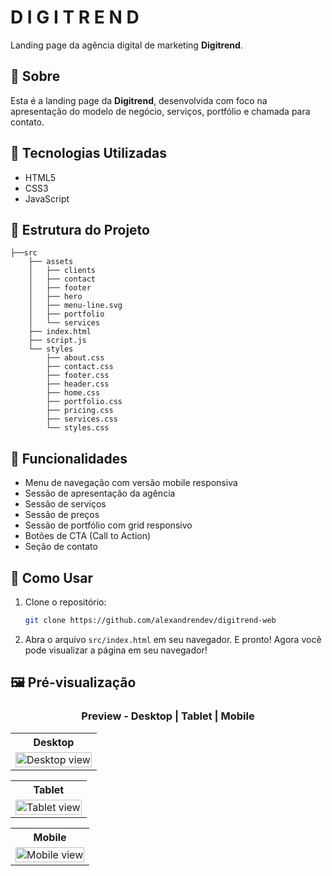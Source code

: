 
# D I G I T R E N D


Landing page da agência digital de marketing **Digitrend**.

## 📄 Sobre

Esta é a landing page da **Digitrend**, desenvolvida com foco na apresentação do modelo de negócio, serviços, portfólio e chamada para contato.

## 🚀 Tecnologias Utilizadas

- HTML5
- CSS3 
- JavaScript

## 📁 Estrutura do Projeto

```
├──src
    ├── assets
    │   ├── clients
    │   ├── contact
    │   ├── footer
    │   ├── hero
    │   ├── menu-line.svg
    │   ├── portfolio
    │   └── services
    ├── index.html
    ├── script.js
    └── styles
        ├── about.css
        ├── contact.css
        ├── footer.css
        ├── header.css
        ├── home.css
        ├── portfolio.css
        ├── pricing.css
        ├── services.css
        └── styles.css
```



## 🎯 Funcionalidades

- Menu de navegação com versão mobile responsiva  
- Sessão de apresentação da agência  
- Sessão de serviços  
- Sessão de preços  
- Sessão de portfólio com grid responsivo  
- Botões de CTA (Call to Action)  
- Seção de contato  

## 📌 Como Usar

1. Clone o repositório:
   ```bash
   git clone https://github.com/alexandrendev/digitrend-web
   ```

2. Abra o arquivo `src/index.html` em seu navegador. E pronto! Agora você pode visualizar a página em seu navegador!

## 🖼️ Pré-visualização

<h3 align="center">Preview - Desktop | Tablet | Mobile</h3>

<table align="center">
  <tr>
    <th>Desktop</th>
  </tr>
  <tr>
    <td><img src="docs/page-preview/desktop-view.png" alt="Desktop view" width="100%" /></td>
  </tr>
</table>

<table align="center">
  <tr>
    <th>Tablet</th>
  </tr>
  <tr>
    <td><img src="docs/page-preview/tablet.png" alt="Tablet view" width="100%" /></td>
  </tr>
</table>

<table align="center">
  <tr>
    <th>Mobile</th>
  </tr>
  <tr>
    <td><img src="docs/page-preview/mobile.png" alt="Mobile view" width="100%" /></td>
  </tr>
</table>

